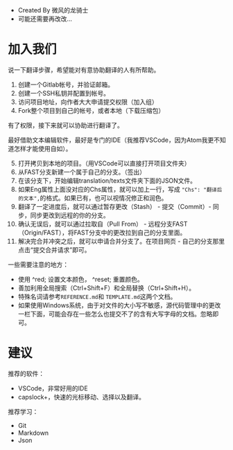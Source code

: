 * Created By 微风的龙骑士
* 可能还需要再改改...

# 加入我们

说一下翻译步骤，希望能对有意协助翻译的人有所帮助。

1. 创建一个Gitlab帐号，并验证邮箱。
2. 创建一个SSH私钥并配置到帐号。
3. 访问项目地址，向作者大大申请提交权限（加入组）
4. Fork整个项目到自己的帐号，或者本地（下载压缩包）

有了权限，接下来就可以协助进行翻译了。

最好借助文本编辑软件，最好是专门的IDE（我推荐VSCode，因为Atom我更不知道怎样才能使用自如）。

5. 打开拷贝到本地的项目。（用VSCode可以直接打开项目文件夹）
6. 从FAST分支新建一个属于自己的分支。（签出）
7. 在该分支下，开始编辑translation/texts文件夹下面的JSON文件。
8. 如果Eng属性上面没对应的Chs属性，就可以加上一行，写成 `"Chs": "翻译后的文本",`的格式。如果已有，也可以视情况修正和润色。
9. 翻译了一定进度后，就可以通过暂存更改（Stash） - 提交（Commit）- 同步，同步更改到远程的你的分支。
10. 确认无误后，就可以通过拉取自（Pull From） - 远程分支FAST（Origin/FAST），将FAST分支中的更改拉到自己的分支里面。
11. 解决完合并冲突之后，就可以申请合并分支了。在项目网页 - 自己的分支那里点击“提交合并请求”即可。

一些需要注意的地方：

* 使用 ^red; 设置文本颜色， ^reset; 重置颜色。
* 善加利用全局搜索（Ctrl+Shift+F）和全局替换（Ctrl+Shift+H）。
* 特殊名词请参考`REFERENCE.md`和 `TEMPLATE.md`这两个文档。
* 如果使用Windows系统，由于对文件的大小写不敏感，源代码管理中的更改一栏下面，可能会存在一些怎么也提交不了的含有大写字母的文档。忽略即可。

# 建议

推荐的软件：

* VSCode，非常好用的IDE
* capslock+，快速的光标移动、选择以及翻译。

推荐学习： 

* Git
* Markdown
* Json